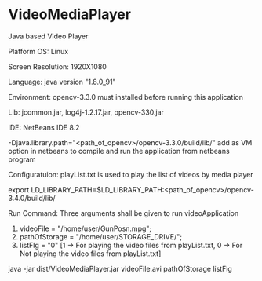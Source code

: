 # VideoMediaPlayer
Java based Video Player                                                                                                              

Platform OS: Linux 

Screen Resolution: 1920X1080

Language: java version "1.8.0_91"

Environment: opencv-3.3.0 must installed before running this application

Lib: jcommon.jar, log4j-1.2.17.jar, opencv-330.jar

IDE: NetBeans IDE 8.2

-Djava.library.path="<path_of_opencv>/opencv-3.3.0/build/lib/" add as VM option in netbeans to compile and run the application from netbeans program                                                                                                                      

Configuratuion: playList.txt is used to play the list of videos by media player

export LD_LIBRARY_PATH=$LD_LIBRARY_PATH:<path_of_opencv>/opencv-3.4.0/build/lib/

Run Command: Three arguments shall be given to run videoApplication
1. videoFile = "/home/user/GunPosn.mpg";
2. pathOfStorage = "/home/user/STORAGE_DRIVE/";
3. listFlg = "0" [1 -> For playing the video files from playList.txt, 0 -> For Not playing the video files from playList.txt]

java -jar dist/VideoMediaPlayer.jar videoFile.avi pathOfStorage listFlg
  
